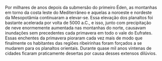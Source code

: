 ﻿Por milhares de anos depois da submersão do primeiro Éden, as montanhas em torno da costa leste do Mediterrâneo e aquelas a noroeste e  nordeste da Mesopotâmia continuaram a elevar-se. Essa elevação dos planaltos foi bastante acelerada por volta de 5000 a.C., e isso, junto com precipitação de neve enormemente aumentada nas montanhas do norte, causavam inundações sem precedentes cada primavera em todo o vale do Eufrates. Essas enchentes da primavera pioraram cada vez mais de modo que  finalmente os habitantes das regiões ribeirinhas foram forçados a se mudarem para os planaltos orientais. Durante quase mil anos vintenas de cidades ficaram praticamente desertas por causa desses extensos dilúvios.